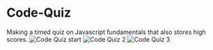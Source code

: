 # Code-Quiz
Making a timed quiz on Javascript fundamentals that also stores high scores.
![Code Quiz start](https://user-images.githubusercontent.com/72025703/135195140-a5bf3983-a099-4014-86ec-1c7903f351e1.JPG)
![Code Quiz 2](https://user-images.githubusercontent.com/72025703/135195199-2d9a29db-b69a-454d-9516-4c76fcad05be.JPG)
![Code Quiz 3](https://user-images.githubusercontent.com/72025703/135195205-36671a14-8908-4e97-9c55-a607489f0e68.JPG)

